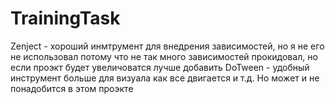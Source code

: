 # TrainingTask
Zenject - хороший инмтрумент для внедрения зависимостей, но я не его не использовал потому что не так много зависимостей прокидовал, но если проэкт будет увеличоватся лучше добавить
DoTween - удобный инструмент больше для визуала как все двигается и т.д. Но может и не понадобится в этом проэкте